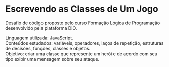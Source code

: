 <h1>Escrevendo as Classes de Um Jogo</h1>
Desafio de código proposto pelo curso Formação Lógica de Programação desenvolvido pela plataforma DIO.<br>

Linguagem utilizada: JavaScript.<br>
Conteúdos estudados: variáveis, operadores, laços de repetição, estruturas de decisões, funções, classes e objetos.<br>
Objetivo: criar uma classe que represente um herói e de acordo com seu tipo exibir uma mensagem sobre seu ataque.
